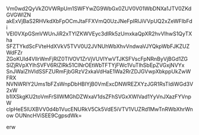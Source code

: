 Vm0wd2QyVkZOVWRpUm1SWFYwZG9WbGx0ZUV0V01WbDNXa1JTV0ZKdGVGWlZN
akExVjBaS2RHVkdXbFpOCmJtaFFXVmQ0UzJNeFpIRlJiVVpUQ2xZeWFIbFdi
VEI0VXpGSmVWUnJiR2xTYlZKWVEyc3dlRk5zUmxkaQpXR2hvVlhwS1QyTXha
SFZTYkdScFVteHdXVkV5TVV0U2JVNUhWbXhvVndwaVJYQkpWbFJKZUZWdFZr
ZGoKUld4VllrWmFjRlZ0TlVOV1ZrVjVUVlYwVTJKSFVscFpNRnByVjBGd1ZG
SlZjRVpXYlhSVFV6RlZlRk51ClNrOEtWbTFTYjFWc1VuTlhSbEpZVGxjNVYx
SnJWalZhVldSSFZURmFjbGRzV2xkaVdHaE1Wa2RrZDJGVwpXbkppUkZwWFRX
NVNWRlY2Ums1bFZsWnpDbHBIYjB0VmExcDNWREZXYzJGR1RsTldiWGd3V2xW
b1lXSkgKU2toVmFrSllWMGhDZWxaV1dsZFhSVGxXWlVad1YyVnJXazFYVnpW
clpHeE5lUXBVV0d4b1VucENURkV5Ck5VdE5iVTV1VUZRd1MwTnRWbXhrWnow
OUNncHViSEE9CgpsdWk=

erw